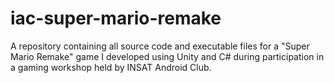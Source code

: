 # iac-super-mario-remake
A repository containing all source code and executable files for a "Super Mario Remake" game I developed using Unity and C# during participation in a gaming workshop held by INSAT Android Club.

